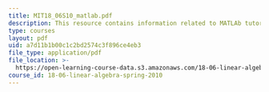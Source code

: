 ```yaml
---
title: MIT18_06S10_matlab.pdf
description: This resource contains information related to MATLAb tutorial.
type: courses
layout: pdf
uid: a7d11b1b00c1c2bd2574c3f896ce4eb3
file_type: application/pdf
file_location: >-
  https://open-learning-course-data.s3.amazonaws.com/18-06-linear-algebra-spring-2010/a7d11b1b00c1c2bd2574c3f896ce4eb3_MIT18_06S10_matlab.pdf
course_id: 18-06-linear-algebra-spring-2010
---
```

